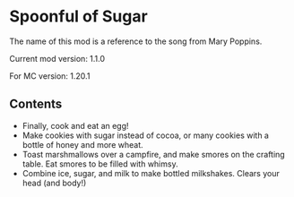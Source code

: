 # Spoonful of Sugar
The name of this mod is a reference to the song from Mary Poppins.

Current mod version: 1.1.0

For MC version: 1.20.1

## Contents
- Finally, cook and eat an egg!
- Make cookies with sugar instead of cocoa, or many cookies with a bottle of honey and more wheat.
- Toast marshmallows over a campfire, and make smores on the crafting table. Eat smores to be filled with whimsy.
- Combine ice, sugar, and milk to make bottled milkshakes. Clears your head (and body!)
